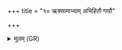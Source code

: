 +++
title = "१० ऋक्सामाभ्याम् अभिहितौ गावौ"

+++
<details><summary>मूलम् (GR)</summary>

ऋक्सामाभ्याम् अभिहितौ  
गावौ ते सामनाव् ऐताम् ।  
श्रोत्रे ते चक्रे आस्तां  
दिवि पन्थाश् चराचरः ॥
</details>